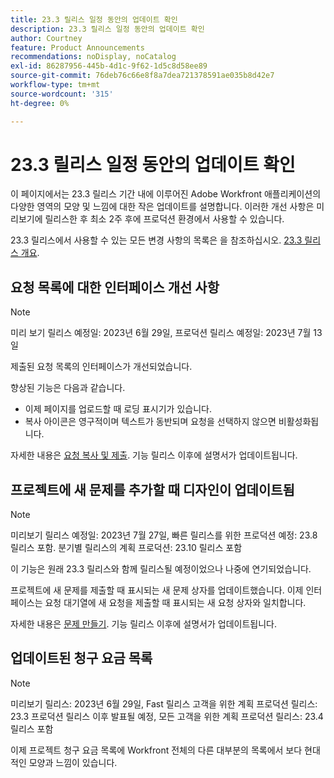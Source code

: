 ```yaml
---
title: 23.3 릴리스 일정 동안의 업데이트 확인
description: 23.3 릴리스 일정 동안의 업데이트 확인
author: Courtney
feature: Product Announcements
recommendations: noDisplay, noCatalog
exl-id: 86287956-445b-4d1c-9f62-1d5c8d58ee89
source-git-commit: 76deb76c66e8f8a7dea721378591ae035b8d42e7
workflow-type: tm+mt
source-wordcount: '315'
ht-degree: 0%

---
```


# 23.3 릴리스 일정 동안의 업데이트 확인

이 페이지에서는 23.3 릴리스 기간 내에 이루어진 Adobe Workfront 애플리케이션의 다양한 영역의 모양 및 느낌에 대한 작은 업데이트를 설명합니다. 이러한 개선 사항은 미리보기에 릴리스한 후 최소 2주 후에 프로덕션 환경에서 사용할 수 있습니다.

23.3 릴리스에서 사용할 수 있는 모든 변경 사항의 목록은 을 참조하십시오. [23.3 릴리스 개요](/help/quicksilver/product-announcements/product-releases/23.3-release-activity/23-3-release-overview.md).

## 요청 목록에 대한 인터페이스 개선 사항

>[!NOTE]
>
>미리 보기 릴리스 예정일: 2023년 6월 29일, 프로덕션 릴리스 예정일: 2023년 7월 13일

제출된 요청 목록의 인터페이스가 개선되었습니다.

향상된 기능은 다음과 같습니다.

* 이제 페이지를 업로드할 때 로딩 표시기가 있습니다.
* 복사 아이콘은 영구적이며 텍스트가 동반되며 요청을 선택하지 않으면 비활성화됩니다.

자세한 내용은 [요청 복사 및 제출](/help/quicksilver/manage-work/requests/create-requests/copy-and-submit-requests.md). 기능 릴리스 이후에 설명서가 업데이트됩니다.

## 프로젝트에 새 문제를 추가할 때 디자인이 업데이트됨

>[!NOTE]
>
>미리보기 릴리스 예정일: 2023년 7월 27일, 빠른 릴리스를 위한 프로덕션 예정: 23.8 릴리스 포함. 분기별 릴리스의 계획 프로덕션: 23.10 릴리스 포함
>
>이 기능은 원래 23.3 릴리스와 함께 릴리스될 예정이었으나 나중에 연기되었습니다.

프로젝트에 새 문제를 제출할 때 표시되는 새 문제 상자를 업데이트했습니다. 이제 인터페이스는 요청 대기열에 새 요청을 제출할 때 표시되는 새 요청 상자와 일치합니다.

자세한 내용은 [문제 만들기](../../../manage-work/issues/manage-issues/create-issues.md). 기능 릴리스 이후에 설명서가 업데이트됩니다.

## 업데이트된 청구 요금 목록

>[!NOTE]
>
>미리보기 릴리스: 2023년 6월 29일, Fast 릴리스 고객을 위한 계획 프로덕션 릴리스: 23.3 프로덕션 릴리스 이후 발표될 예정, 모든 고객을 위한 계획 프로덕션 릴리스: 23.4 릴리스 포함

이제 프로젝트 청구 요금 목록에 Workfront 전체의 다른 대부분의 목록에서 보다 현대적인 모양과 느낌이 있습니다.
